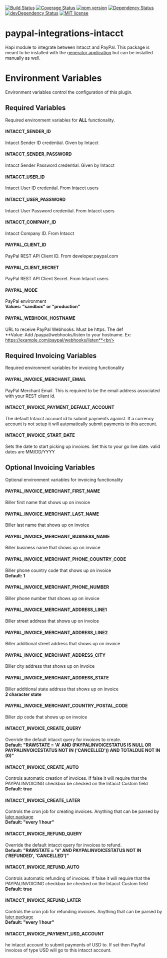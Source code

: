 [![Build Status](https://travis-ci.org/trainerbill/paypal-integrations-intacct.svg?branch=master)](https://travis-ci.org/trainerbill/paypal-integrations-intacct)
[![Coverage Status](https://coveralls.io/repos/github/trainerbill/paypal-integrations-intacct/badge.svg?branch=master)](https://coveralls.io/github/trainerbill/paypal-integrations-intacct?branch=master)
[![npm version](https://badge.fury.io/js/paypal-integrations-intacct.svg)](https://badge.fury.io/js/paypal-integrations-intacct)
[![Dependency Status](https://david-dm.org/trainerbill/paypal-integrations-intacct.svg)](https://david-dm.org/trainerbill/paypal-integrations-intacct)
[![devDependency Status](https://david-dm.org/trainerbill/paypal-integrations-intacct/dev-status.svg)](https://david-dm.org/trainerbill/paypal-integrations-intacct#info=devDependencies)
[![MIT license](http://img.shields.io/badge/license-MIT-brightgreen.svg)](http://opensource.org/licenses/MIT)


# paypal-integrations-intacct
Hapi module to integrate between Intacct and PayPal.  This package is meant to be installed with the [generator application](https://github.com/trainerbill/generator-hapi-middleman) but can be installed manually as well.

# Environment Variables
Environment variables control the configuration of this plugin.

## Required Variables
Required environment variables for **ALL** functionality.

#### INTACCT_SENDER_ID
Intacct Sender ID credential.  Given by Intacct<br/>

#### INTACCT_SENDER_PASSWORD
Intacct Sender Password credential.  Given by Intacct<br/>

#### INTACCT_USER_ID
Intacct User ID credential.  From Intacct users<br/>

#### INTACCT_USER_PASSWORD
Intacct User Password credential.  From Intacct users<br/>

#### INTACCT_COMPANY_ID
Intacct Company ID. From Intacct<br/>

#### PAYPAL_CLIENT_ID
PayPal REST API Client ID.  From developer.paypal.com<br/>

#### PAYPAL_CLIENT_SECRET
PayPal REST API Client Secret.  From Intacct users<br/>

#### PAYPAL_MODE
PayPal environment<br/>
**Values: "sandbox" or "production"**<br/>

#### PAYPAL_WEBHOOK_HOSTNAME
URL to receive PayPal Webhooks. Must be https.  The def<br/>
**Value: Add /paypal/webhooks/listen to your hostname.  Ex: https://example.com/paypal/webhooks/listen**<br/>



## Required Invoicing Variables
Required environment variables for invoicing functionality

#### PAYPAL_INVOICE_MERCHANT_EMAIL
PayPal Merchant Email.  This is required to be the email address associated with your REST client id.<br/>

#### INTACCT_INVOICE_PAYMENT_DEFAULT_ACCOUNT
The default Intacct account id to submit payments against.  If a currency account is not setup it will automatically submit payments to this account.<br/>

#### INTACCT_INVOICE_START_DATE
Sets the date to start picking up invoices.  Set this to your go live date.  valid dates are MM/DD/YYYY<br/>

## Optional Invoicing Variables
Optional environment variables for invoicing functionality<br/>

#### PAYPAL_INVOICE_MERCHANT_FIRST_NAME
Biller first name that shows up on invoice<br/>

#### PAYPAL_INVOICE_MERCHANT_LAST_NAME
Biller last name that shows up on invoice<br/>

#### PAYPAL_INVOICE_MERCHANT_BUSINESS_NAME
Biller business name that shows up on invoice<br/>

#### PAYPAL_INVOICE_MERCHANT_PHONE_COUNTRY_CODE
Biller phone country code that shows up on invoice<br/>
**Default: 1**<br/>

#### PAYPAL_INVOICE_MERCHANT_PHONE_NUMBER
Biller phone number that shows up on invoice<br/>

#### PAYPAL_INVOICE_MERCHANT_ADDRESS_LINE1
Biller street address that shows up on invoice<br/>

#### PAYPAL_INVOICE_MERCHANT_ADDRESS_LINE2
Biller additional street address that shows up on invoice<br/>

#### PAYPAL_INVOICE_MERCHANT_ADDRESS_CITY
Biller city address that shows up on invoice<br/>

#### PAYPAL_INVOICE_MERCHANT_ADDRESS_STATE
Biller additional state address that shows up on invoice<br/>
**2 character state**<br/>

#### PAYPAL_INVOICE_MERCHANT_COUNTRY_POSTAL_CODE
Biller zip code that shows up on invoice<br/>

#### INTACCT_INVOICE_CREATE_QUERY
Override the default intacct query for invoices to create.<br/>
**Default: "RAWSTATE = 'A' AND (PAYPALINVOICESTATUS IS NULL OR PAYPALINVOICESTATUS NOT IN ('CANCELLED')) AND TOTALDUE NOT IN (0)"**<br/>

#### INTACCT_INVOICE_CREATE_AUTO
Controls automatic creation of invoices.  If false it will require that the PAYPALINVOICING checkbox be checked on the Intacct Custom field<br/>
**Default: true**<br/>

#### INTACCT_INVOICE_CREATE_LATER
Controls the cron job for creating invoices.  Anything that can be parsed by [later package](https://bunkat.github.io/later/getting-started.html#example)<br/>
**Default: "every 1 hour"**<br/>

#### INTACCT_INVOICE_REFUND_QUERY
Override the default intacct query for invoices to refund.<br/>
**Default: "RAWSTATE = 'V' AND PAYPALINVOICESTATUS NOT IN ('REFUNDED', 'CANCELLED')"**<br/>

#### INTACCT_INVOICE_REFUND_AUTO
Controls automatic refunding of invoices.  If false it will require that the PAYPALINVOICING checkbox be checked on the Intacct Custom field<br/>
**Default: true**<br/>

#### INTACCT_INVOICE_REFUND_LATER
Controls the cron job for refunding invoices.  Anything that can be parsed by [later package](https://bunkat.github.io/later/getting-started.html#example)<br/>
**Default: "every 1 hour"**<br/>

#### INTACCT_INVOICE_PAYMENT_USD_ACCOUNT
he intacct account to submit payments of USD to.  If set then PayPal invoices of type USD will go to this intacct account.<br/>

